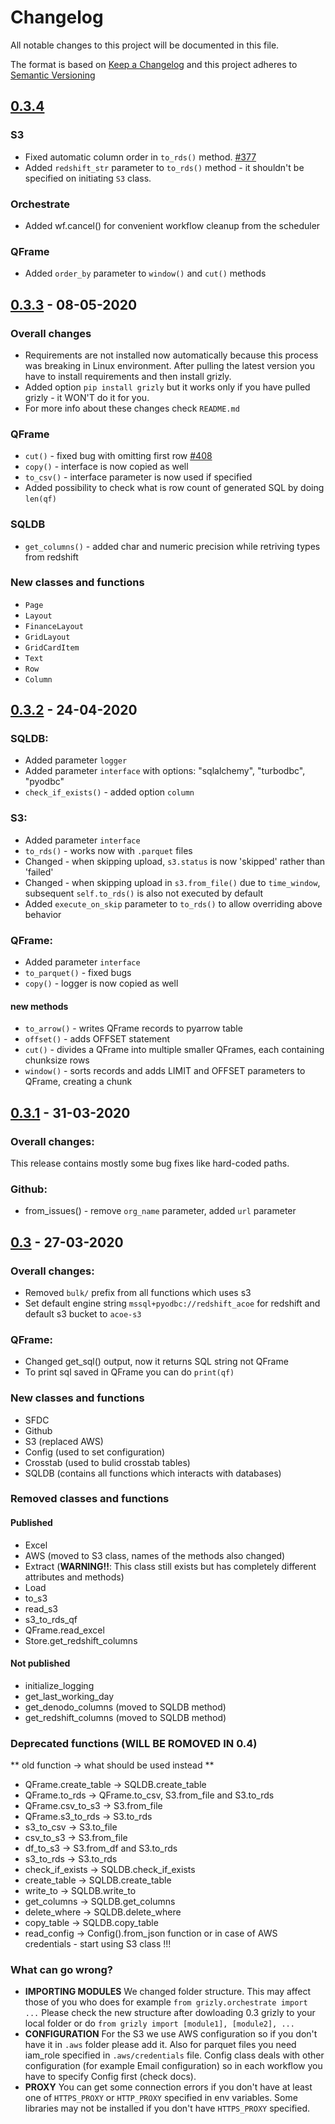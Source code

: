 # Changelog

All notable changes to this project will be documented in this file.

The format is based on [Keep a Changelog](https://keepachangelog.com/en/1.0.0/) 
and this project adheres to [Semantic Versioning](https://semver.org/spec/v2.0.0.html)

## [0.3.4]
### S3
- Fixed automatic column order in `to_rds()` method. [#377](https://github.com/kfk/grizly/issues/377)
- Added `redshift_str` parameter to `to_rds()` method - it shouldn't be specified on initiating `S3` class.

### Orchestrate
- Added wf.cancel() for convenient workflow cleanup from the scheduler

### QFrame
- Added `order_by` parameter to `window()` and `cut()` methods


## [0.3.3] - 08-05-2020
### Overall changes
- Requirements are not installed now automatically because this process was breaking in Linux environment. After pulling the latest version you have to install requirements and then install grizly.
- Added option `pip install grizly` but it works only if you have pulled grizly - it WON'T do it for you.
- For more info about these changes check `README.md`

### QFrame
- `cut()` - fixed bug with omitting first row [#408](https://github.com/kfk/grizly/issues/408)
- `copy()` - interface is now copied as well
- `to_csv()` - interface parameter is now used if specified
- Added possibility to check what is row count of generated SQL by doing `len(qf)`

### SQLDB
- `get_columns()` - added char and numeric precision while retriving types from redshift


### New classes and functions
- `Page`
- `Layout`
- `FinanceLayout`
- `GridLayout`
- `GridCardItem`
- `Text`
- `Row`
- `Column`


## [0.3.2] - 24-04-2020

### SQLDB:
- Added parameter `logger` 
- Added parameter `interface` with options: "sqlalchemy", "turbodbc", "pyodbc"
- `check_if_exists()` - added option `column`

### S3:
- Added parameter `interface`
- `to_rds()` - works now with `.parquet` files
- Changed - when skipping upload, `s3.status` is now 'skipped' rather than 'failed'
- Changed - when skipping upload in `s3.from_file()` due to `time_window`, subsequent `self.to_rds()` is also not executed by default
- Added `execute_on_skip` parameter to `to_rds()` to allow overriding above behavior

### QFrame:
- Added parameter `interface`
- `to_parquet()` - fixed bugs
- `copy()` - logger is now copied as well
#### new methods
- `to_arrow()` - writes QFrame records to pyarrow table
- `offset()` - adds OFFSET statement
- `cut()` - divides a QFrame into multiple smaller QFrames, each containing chunksize rows
- `window()` - sorts records and adds LIMIT and OFFSET parameters to QFrame, creating a chunk


## [0.3.1] - 31-03-2020

### Overall changes:
This release contains mostly some bug fixes like hard-coded paths.

### Github:
- from_issues() - remove `org_name` parameter, added `url` parameter

## [0.3] - 27-03-2020

### Overall changes:

- Removed `bulk/` prefix from all functions which uses s3
- Set default engine string `mssql+pyodbc://redshift_acoe` for redshift and default s3 bucket to `acoe-s3`

### QFrame:

- Changed get_sql() output, now it returns SQL string not QFrame
- To print sql saved in QFrame you can do `print(qf)`

### New classes and functions

- SFDC
- Github
- S3 (replaced AWS)
- Config (used to set configuration)
- Crosstab (used to bulid crosstab tables)
- SQLDB (contains all functions which interacts with databases)

### Removed classes and functions

#### Published

- Excel
- AWS (moved to S3 class, names of the methods also changed)
- Extract (**WARNING!!**: This class still exists but has completely different attributes and methods)
- Load
- to_s3
- read_s3
- s3_to_rds_qf
- QFrame.read_excel
- Store.get_redshift_columns

#### Not published

- initialize_logging
- get_last_working_day
- get_denodo_columns (moved to SQLDB method)
- get_redshift_columns (moved to SQLDB method)

### Deprecated functions (WILL BE ROMOVED IN 0.4)

** old function -> what should be used instead **

- QFrame.create_table -> SQLDB.create_table
- QFrame.to_rds -> QFrame.to_csv, S3.from_file and S3.to_rds
- QFrame.csv_to_s3 -> S3.from_file
- QFrame.s3_to_rds -> S3.to_rds
- s3_to_csv -> S3.to_file
- csv_to_s3 -> S3.from_file
- df_to_s3 -> S3.from_df and S3.to_rds
- s3_to_rds -> S3.to_rds
- check_if_exists -> SQLDB.check_if_exists
- create_table -> SQLDB.create_table
- write_to -> SQLDB.write_to
- get_columns -> SQLDB.get_columns
- delete_where -> SQLDB.delete_where
- copy_table -> SQLDB.copy_table
- read_config -> Config().from_json function or in case of AWS credentials - start using S3 class !!!

### What can go wrong?

- **IMPORTING MODULES**
We changed folder structure. This may affect those of you who does for example 
`from grizly.orchestrate import ...`
Please check the new structure after dowloading 0.3 grizly to your local folder or do
`from grizly import [module1], [module2], ...`
- **CONFIGURATION**
For the S3 we use AWS configuration so if you don't have it in `.aws` folder please add it. Also for parquet files you need iam_role specified in `.aws/credentials` file. Config class deals with other configuration (for example Email configuration) so in each workflow you have to specify Config first (check docs).
- **PROXY**
You can get some connection errors if you don't have at least one of `HTTPS_PROXY` or `HTTP_PROXY` specified in env variables. Some libraries may not be installed if you don't have `HTTPS_PROXY` specified.


[0.3.4]: https://github.com/kfk/grizly/compare/v0.3.3...0.3.4
[0.3.3]: https://github.com/kfk/grizly/compare/v0.3.2...v0.3.3
[0.3.2]: https://github.com/kfk/grizly/compare/v0.3.1...v0.3.2
[0.3.1]: https://github.com/kfk/grizly/compare/v0.3...v0.3.1
[0.3]: https://github.com/kfk/grizly/compare/v0.2...v0.3
